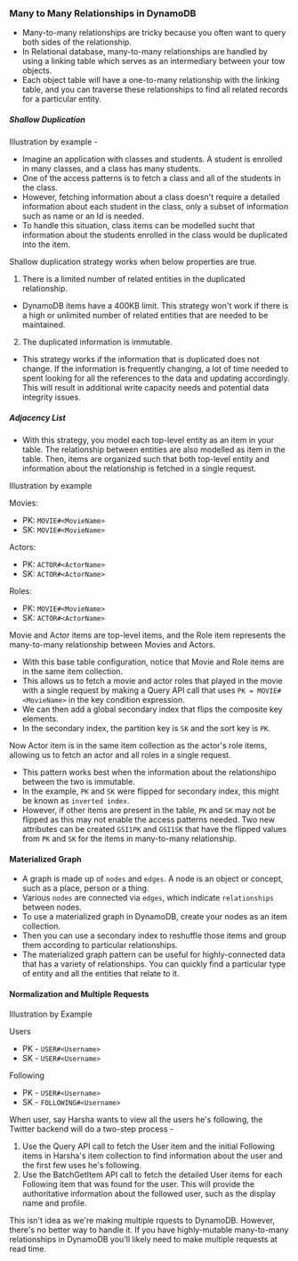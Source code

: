 ### Many to Many Relationships in DynamoDB

- Many-to-many relationships are tricky because you often want to query both sides of the relationship.
- In Relational database, many-to-many relationships are handled by using a linking table which serves as an intermediary between your tow objects.
- Each object table will have a one-to-many relationship with the linking table, and you can traverse these relationships to find all related records for a particular entity.

##### Shallow Duplication

Illustration by example -

- Imagine an application with classes and students. A student is enrolled in many classes, and a class has many students.
- One of the access patterns is to fetch a class and all of the students in the class. 
- However, fetching information about a class doesn't require a detailed information about each student in the class, only a subset of information such as name or an Id is needed.
- To handle this situation, class items can be modelled sucht that information about the students enrolled in the class would be duplicated into the item.

Shallow duplication strategy works when below properties are true.
1. There is a limited number of related entities in the duplicated relationship.
- DynamoDB items have a 400KB limit. This strategy won't work if there is a high or unlimited number of related entities that are needed to be maintained.
2. The duplicated information is immutable.
- This strategy works if the information that is duplicated does not change. If the information is frequently changing, a lot of time needed to spent looking for all the references to the data and updating accordingly. This will result in additional write capacity needs and potential data integrity issues.

##### Adjacency List

- With this strategy, you model each top-level entity as an item in your table. The relationship between entities are also modelled as item in the table. Then, items are organized such that both top-level entity and information about the relationship is fetched in a single request.

Illustration by example

Movies:
- PK: `MOVIE#<MovieName>`
- SK: `MOVIE#<MovieName>`

Actors:
- PK: `ACTOR#<ActorName>`
- SK: `ACTOR#<ActorName>`

Roles:
- PK: `MOVIE#<MovieName>`
- SK: `ACTOR#<ActorName>`

Movie and Actor items are top-level items, and the Role item represents the many-to-many relationship between Movies and Actors.

- With this base table configuration, notice that Movie and Role items are in the same item collection.
- This allows us to fetch a movie and actor roles that played in the movie with a single request by making a Query API call that uses `PK = MOVIE#<MovieName>` in the key condition expression.
- We can then add a global secondary index that flips the composite key elements.
- In the secondary index, the partition key is `SK` and the sort key is `PK`. 

Now Actor item is in the same item collection as the actor's role items, allowing us to fetch an actor and all roles in a single request.

- This pattern works best when the information about the relationshipo between the two is immutable. 
- In the example, `PK` and `SK` were flipped for secondary index, this might be known as `inverted index`. 
- However, if other items are present in the table, `PK` and `SK` may not be flipped as this may not enable the access patterns needed. Two new attributes can be created `GSI1PK` and `GSI1SK` that have the flipped values from `PK` and `SK` for the items in many-to-many relationship. 

#### Materialized Graph

- A graph is made up of `nodes` and `edges`. A node is an object or concept, such as a place, person or a thing.
- Various `nodes` are connected via `edges`, which indicate `relationships` between nodes.
- To use a materialized graph in DynamoDB, create your nodes as an item collection.
- Then you can use a secondary index to reshuffle those items and group them according to particular relationships.
- The materialized graph pattern can be useful for highly-connected data that has a variety of relationships. You can quickly find a particular type of entity and all the entities that relate to it.

#### Normalization and Multiple Requests
Illustration by Example

Users
- PK - `USER#<Username>`
- SK - `USER#<Username>`

Following
- PK - `USER#<Username>`
- SK - `FOLLOWING#<Username>`

When user, say Harsha wants to view all the users he's following, the Twitter backend will do a two-step process -

1. Use the Query API call to fetch the User item and the initial Following items in Harsha's item collection to find information about the user and the first few uses he's following.
2. Use the BatchGetItem API call to fetch the detailed User items for each Following item that was found for the user. This will provide the authoritative information about the followed user, such as the display name and profile.

This isn't idea as we're making multiple rquests to DynamoDB. However, there's no better way to handle it. If you have highly-mutable many-to-many relationships in DynamoDB you'll likely need to make multiple requests at read time.

